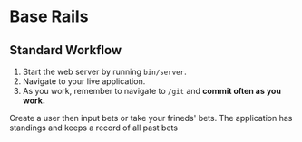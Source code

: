 # Base Rails

## Standard Workflow

 1. Start the web server by running `bin/server`.
 1. Navigate to your live application.
 1. As you work, remember to navigate to `/git` and **commit often as you work.**


Create a user then input bets or take your frineds' bets.
The application has standings and keeps a record of all past bets
